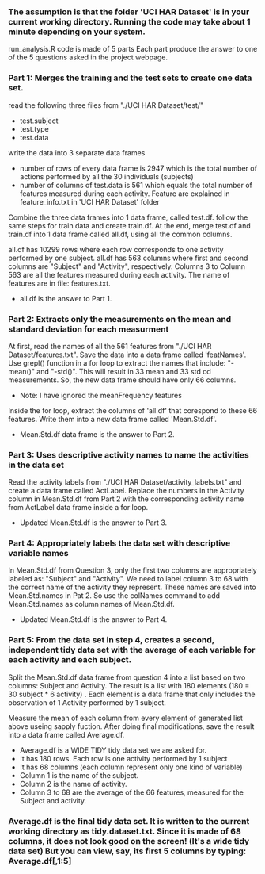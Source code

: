 ### The assumption is that the folder 'UCI HAR Dataset' is in your current working directory. Running the code may take about 1 minute depending on your system.

run_analysis.R code is made of 5 parts Each part produce the answer to one of the 5 questions asked in the project webpage. 

### Part 1: Merges the training and the test sets to create one data set.

read the following three files from "./UCI HAR Dataset/test/"

- test.subject
- test.type
- test.data

write the data into 3 separate data frames

* number of rows of every data frame is 2947 which is the total number of actions performed
by all the 30 individuals (subjects)
* number of columns of test.data is 561 which equals the total number of features measured during 
each activity. Feature are explained in feature_info.txt in 'UCI HAR Dataset' folder

Combine the three data frames into 1 data frame, called test.df. follow the same steps for train data and create train.df. At the end, merge test.df and train.df into 1 data frame called all.df, using all the common columns.

all.df has 10299 rows where each row corresponds to one activity performed by one subject. all.df
has 563 columns where first and second columns are "Subject" and "Activity", respectively. Columns 3 to Column 563 are all the features measured during each activity. The name of features are 
in file: features.txt.

* all.df is the answer to Part 1.


### Part 2: Extracts only the measurements on the mean and standard deviation for each measurment

At first, read the names of all the 561 features from "./UCI HAR Dataset/features.txt". Save the data into a data frame called 'featNames'. Use grepl() function in a for loop to extract the names that include: "-mean()" and "-std()". This will result in 33 mean and 33 std od measurements. So, the new 
data frame should have only 66 columns.

* Note: I have ignored the meanFrequency features

Inside the for loop, extract the columns of 'all.df' that corespond to these 66 features. Write them
into a new data frame called 'Mean.Std.df'. 

* Mean.Std.df data frame is the answer to Part 2.

### Part 3: Uses descriptive activity names to name the activities in the data set

Read the activity labels from "./UCI HAR Dataset/activity_labels.txt" and create a data frame called
ActLabel. Replace the numbers in the Activity column in Mean.Std.df from Part 2 with the corresponding 
activity name from ActLabel data frame inside a for loop. 

* Updated Mean.Std.df is the answer to Part 3.

### Part 4: Appropriately labels the data set with descriptive variable names

In Mean.Std.df from Question 3, only the first two columns are appropriately labeled as: 
"Subject" and "Activity". We need to label column 3 to 68 with the correct name of the activity 
they represent. These names are saved into Mean.Std.names in Pat 2. So use the colNames command
to add Mean.Std.names as column names of Mean.Std.df.

* Updated Mean.Std.df is the answer to Part 4.

### Part 5: From the data set in step 4, creates a second, independent tidy data set with the average of each variable for each activity and each subject.

Split the Mean.Std.df data frame from question 4 into a list based on two columns: Subject and Activity. The result is a list with 180 elements (180 = 30 subject * 6 activity) . Each element is a data frame that only includes the observation of 1 Activity performed by 1 subject.

Measure the mean of each column from every element of generated list above useing sapply fuction.
After doing final modifications, save the result into a data frame called Average.df.

* Average.df is a WIDE TIDY tidy data set we are asked for. 
* It has 180 rows. Each row is one activity performed by 1 subject
* It has 68 columns (each column represent only one kind of variable)
* Column 1 is the name of the subject.
* Column 2 is the name of activity.
* Column 3 to 68 are the average of the 66 features, measured for the Subject and activity.

### Average.df is the final tidy data set. It is written to the current working directory as tidy.dataset.txt. Since it is made of 68 columns, it does not look good on the screen! (It's a wide tidy data set) But you can view, say, its first 5 columns by typing: Average.df[,1:5]


